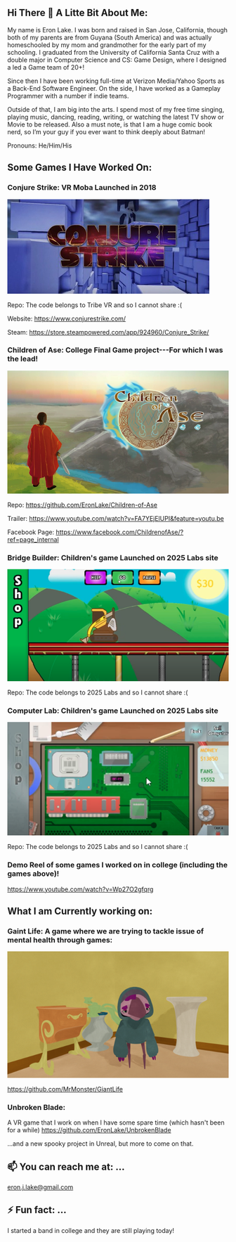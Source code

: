 ## Hi There 👋 A Litte Bit About Me:

My name is Eron Lake. I was born and raised in  San Jose, California, though both of my parents are from Guyana (South America) and was actually homeschooled by my mom and grandmother for the early part of my schooling. I graduated from the University of California Santa Cruz with a double major in Computer Science and CS: Game Design, where I designed a led a Game team of 20+! 

Since then I have been working full-time at Verizon Media/Yahoo Sports as a Back-End Software Engineer. On the side, I have worked as a Gameplay Programmer with a number if indie teams.

Outside of that, I am big into the arts. I spend most of my free time singing, playing music, dancing, reading, writing, or watching the latest TV show or Movie to be released. Also a must note, is that I am a huge comic book nerd, so I’m your guy if you ever want to think deeply about Batman!  

Pronouns: He/Him/His

## Some Games I Have Worked On:

### Conjure Strike: VR Moba Launched in 2018

![alt text](https://github.com/EronLake/EronLake/blob/master/Conjure%20Srike.jpg?raw=true)

Repo: The code belongs to Tribe VR and so I cannot share :( 

Website: https://www.conjurestrike.com/

Steam: https://store.steampowered.com/app/924960/Conjure_Strike/

### Children of Ase: College Final Game project---For which I was the lead!

![alt text](https://github.com/EronLake/EronLake/blob/master/Children%20of%20Ase.png?raw=true)

Repo: https://github.com/EronLake/Children-of-Ase

Trailer: https://www.youtube.com/watch?v=FA7YEjElUPI&feature=youtu.be

Facebook Page: https://www.facebook.com/ChildrenofAse/?ref=page_internal

### Bridge Builder: Children's game Launched on 2025 Labs site

![alt text](https://github.com/EronLake/EronLake/blob/master/Bridge%20Builder.png?raw=true)

Repo: The code belongs to 2025 Labs and so I cannot share :( 

### Computer Lab: Children's game Launched on 2025 Labs site

![alt text](https://github.com/EronLake/EronLake/blob/master/Computer%20Lab.png?raw=true)

Repo: The code belongs to 2025 Labs and so I cannot share  :( 

### Demo Reel of some games I worked on in college (including the games above)! 

https://www.youtube.com/watch?v=Wp27O2gfqrg

## What I am Currently working on: 

### Gaint Life: A game where we are trying to tackle issue of mental health through games:

![alt text](https://github.com/EronLake/EronLake/blob/master/Giant%20Life_croped.png?raw=true)

https://github.com/MrMonster/GiantLife

### Unbroken Blade: 

A VR game that I work on when I have some spare time (which hasn't been for a while)
https://github.com/EronLake/UnbrokenBlade


...and a new spooky project in Unreal, but more to come on that. 


## 📫 You can reach me at: ...

eron.j.lake@gmail.com


## ⚡ Fun fact: ...

I started a band in college and they are still playing today! 
